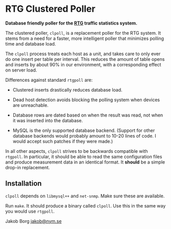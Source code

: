 RTG Clustered Poller
====================

**Database friendly poller for the [RTG](http://rtg.sourceforge.net/)
traffic statistics system.**

The clustered poller, `clpoll`, is a replacement poller for the RTG
system. It stems from a need for a faster, more intelligent poller
that minimizes polling time and database load.

The `clpoll` process treats each host as a unit, and takes care to
only ever do one insert per table per interval. This reduces the
amount of table opens and inserts by about 90% in our environment,
with a corresponding effect on server load.

Differences against standard `rtgpoll` are:

* Clustered inserts drastically reduces database load.

* Dead host detection avoids blocking the polling system when devices
  are unreachable.

* Database rows are dated based on when the result was read, not when
  it was inserted into the database.

* MySQL is the only supported database backend. (Support for other
  database backends would probably amount to 10-20 lines of code. I
  would accept such patches if they were made.)

In all other aspects, `clpoll` strives to be backwards compatible with
`rtgpoll`.  In particular, it should be able to read the same
configuration files and produce measurement data in an identical
format. It **should** be a simple drop-in replacement.

Installation
------------

`clpoll` depends on `libmysql++` and `net-snmp`. Make sure these are
available.

Run `make`. It should produce a binary called `clpoll`. Use this in
the same way you would use `rtgpoll`.

Jakob Borg <jakob@nym.se>
